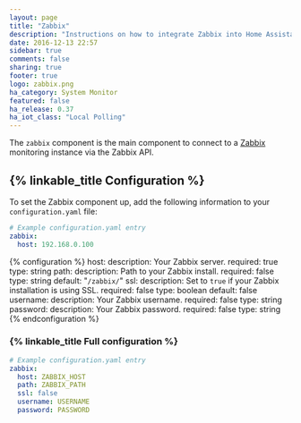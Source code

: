 ```yaml
---
layout: page
title: "Zabbix"
description: "Instructions on how to integrate Zabbix into Home Assistant."
date: 2016-12-13 22:57
sidebar: true
comments: false
sharing: true
footer: true
logo: zabbix.png
ha_category: System Monitor
featured: false
ha_release: 0.37
ha_iot_class: "Local Polling"
---
```


The `zabbix` component is the main component to connect to a [Zabbix](http://www.zabbix.com/) monitoring instance via the Zabbix API.

## {% linkable_title Configuration %}

To set the Zabbix component up, add the following information to your `configuration.yaml` file:

```yaml
# Example configuration.yaml entry
zabbix:
  host: 192.168.0.100
```

{% configuration %}
host:
  description: Your Zabbix server.
  required: true
  type: string
path:
  description: Path to your Zabbix install.
  required: false
  type: string
  default: "`/zabbix/`"
ssl:
  description: Set to `true` if your Zabbix installation is using SSL.
  required: false
  type: boolean
  default: false
username:
  description: Your Zabbix username.
  required: false
  type: string
password:
  description: Your Zabbix password.
  required: false
  type: string
{% endconfiguration %}

### {% linkable_title Full configuration %}

```yaml
# Example configuration.yaml entry
zabbix:
  host: ZABBIX_HOST
  path: ZABBIX_PATH
  ssl: false
  username: USERNAME
  password: PASSWORD
```
